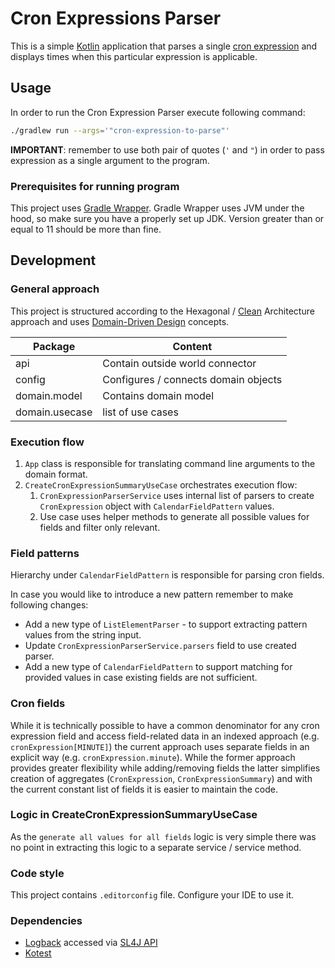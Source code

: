 # Cron Expressions Parser

This is a simple [Kotlin](https://kotlinlang.org/) application that parses a
single [cron expression](https://en.wikipedia.org/wiki/Cron#CRON_expression) and displays times when this particular
expression is applicable.

## Usage

In order to run the Cron Expression Parser execute following command:

```bash
./gradlew run --args='"cron-expression-to-parse"' 
```

**IMPORTANT**: remember to use both pair of quotes (`'` and `"`) in order to pass expression as a single argument to the
program.

### Prerequisites for running program

This project uses [Gradle Wrapper](https://docs.gradle.org/current/userguide/gradle_wrapper.html). Gradle Wrapper uses
JVM under the hood, so make sure you have a properly set up JDK. Version greater than or equal to 11 should be more than
fine.

## Development

### General approach

This project is structured according to the Hexagonal
/ [Clean](https://blog.allegro.tech/2021/12/clean-architecture-story.html) Architecture approach and
uses [Domain-Driven Design](https://en.wikipedia.org/wiki/Domain-driven_design) concepts.

|  Package  | Content |
|-----------|---------|
| api       | Contain outside world connector |
| config    | Configures / connects domain objects |
| domain.model | Contains domain model |
| domain.usecase | list of use cases |

### Execution flow

1. `App` class is responsible for translating command line arguments to the domain format.
2. `CreateCronExpressionSummaryUseCase` orchestrates execution flow:
    1. `CronExpressionParserService` uses internal list of parsers to create `CronExpression` object
       with `CalendarFieldPattern` values.
    2. Use case uses helper methods to generate all possible values for fields and filter only relevant.

### Field patterns

Hierarchy under `CalendarFieldPattern` is responsible for parsing cron fields.

In case you would like to introduce a new pattern remember to make following changes:

* Add a new type of `ListElementParser` - to support extracting pattern values from the string input.
* Update `CronExpressionParserService.parsers` field to use created parser.
* Add a new type of `CalendarFieldPattern` to support matching for provided values in case existing fields are not
  sufficient.

### Cron fields

While it is technically possible to have a common denominator for any cron expression field and access field-related
data in an indexed approach (e.g. `cronExpression[MINUTE]`) the current approach uses separate fields in an explicit
way (e.g. `cronExpression.minute`). While the former approach provides greater flexibility while adding/removing fields
the latter simplifies creation of aggregates (`CronExpression`, `CronExpressionSummary`) and with the current constant
list of fields it is easier to maintain the code.

### Logic in CreateCronExpressionSummaryUseCase

As the `generate all values for all fields` logic is very simple there was no point in extracting this logic to a
separate service / service method.

### Code style

This project contains `.editorconfig` file. Configure your IDE to use it.

### Dependencies

* [Logback](https://logback.qos.ch/) accessed via [SL4J API](https://www.slf4j.org/)
* [Kotest](https://kotest.io/)